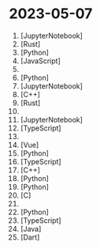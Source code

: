 # 2023-05-07

1. [](https://github.comundefined "Instruct-tune LLaMA on consumer hardware") [JupyterNotebook]
2. [](https://github.comundefined "Qdrant - Vector Database for the next generation of AI applications. Also available in the cloud https://cloud.qdrant.io/") [Rust]
3. [](https://github.comundefined "A GPT-empowered penetration testing tool") [Python]
4. [](https://github.comundefined "Drag & drop UI to build your customized LLM flow using LangchainJS") [JavaScript]
5. [](https://github.comundefined "A GPT-4 AI Tutor Prompt for customizable personalized learning experiences.") 
6. [](https://github.comundefined "An open platform for training, serving, and evaluating large languages. Release repo for Vicuna and FastChat-T5.") [Python]
7. [](https://github.comundefined "Easily train or fine-tune SOTA computer vision models with one open source training library. The home of Yolo-NAS.") [JupyterNotebook]
8. [](https://github.comundefined "Build cross-platform desktop apps with JavaScript, HTML, and CSS") [C++]
9. [](https://github.comundefined "A simple, modular, and fast framework for writing MEV bots in Rust.") [Rust]
10. [](https://github.comundefined "The Mojo Programming Language") 
11. [](https://github.comundefined "Overview and tutorial of the LangChain Library") [JupyterNotebook]
12. [](https://github.comundefined "Your Ultimate Copilot on the Desktop. Chatbox is a desktop app for GPT-4 / GPT-3.5 (OpenAI API) that supports Windows, Mac & Linux.") [TypeScript]
13. [](https://github.comundefined "") 
14. [](https://github.comundefined "🔥 ✨✨ ✨ Vue3+Vite4+Element-Plus+TypeScript编写的一款后台管理系统（兼容移动端）") [Vue]
15. [](https://github.comundefined "🍰 Desktop utility to download images/videos/music/text from various websites, and more.") [Python]
16. [](https://github.comundefined "One-Click to deploy well-designed ChatGPT web UI on Vercel. 一键拥有你自己的 ChatGPT 网页服务。") [TypeScript]
17. [](https://github.comundefined "yuzu Early Access source code") [C++]
18. [](https://github.comundefined "Inference code for LLaMA models") [Python]
19. [](https://github.comundefined "🔎 Hunt down social media accounts by username across social networks") [Python]
20. [](https://github.comundefined "Chinese-Vicuna: A Chinese Instruction-following LLaMA-based Model —— 一个中文低资源的llama+lora方案，结构参考alpaca") [C]
21. [](https://github.comundefined "Repository for cheats I've made or worked on for the switch.") 
22. [](https://github.comundefined "Code and documentation to train Stanford's Alpaca models, and generate the data.") [Python]
23. [](https://github.comundefined "带有用户管理和后台管理系统的 ChatGPT WebUI") [TypeScript]
24. [](https://github.comundefined "Spring Boot") [Java]
25. [](https://github.comundefined "Flutter makes it easy and fast to build beautiful apps for mobile and beyond") [Dart]
